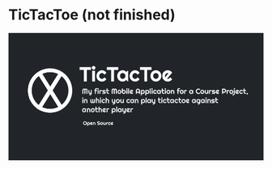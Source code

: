 # TicTacToe (not finished)
![AboutApp](https://github.com/MaxDev11/TicTacToe/blob/main/assets/img/AboutApp.png)
